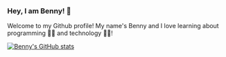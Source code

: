 ### Hey, I am Benny! 👋

<!--
**zhaobenny/zhaobenny** is a ✨ _special_ ✨ repository because its `README.md` (this file) appears on your GitHub profile.

Here are some ideas to get you started:

- 🔭 I’m currently working on ...
- 🌱 I’m currently learning ...
- 👯 I’m looking to collaborate on ...
- 🤔 I’m looking for help with ...
- 💬 Ask me about ...
- 📫 How to reach me: ...
- 😄 Pronouns: ...
- ⚡ Fun fact: ...
-->
Welcome to my Github profile! My name's Benny and I love learning about programming :man_technologist: and technology :man_astronaut:!  

[![Benny's GitHub stats](https://github-readme-stats.vercel.app/api?username=zhaobenny&show_icons=true&theme=radical&custom_title=Benny's%20Github%20Stats)](https://github.com/zhaobenny/github-readme-stats)
